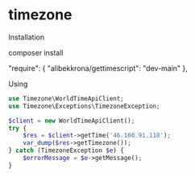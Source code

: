 # timezone

Installation

composer install

"require": {
     "alibekkrona/gettimescript": "dev-main"
},

Using
```php
use Timezone\WorldTimeApiClient;
use Timezone\Exceptions\TimezoneException;

$client = new WorldTimeApiClient();
try {
    $res = $client->getTime('46.160.91.118');
    var_dump($res->getTimezone());
} catch (TimezoneException $e) {
    $errorMessage = $e->getMessage();
}
```